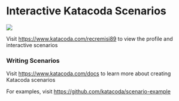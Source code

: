 # Interactive Katacoda Scenarios

[![](http://shields.katacoda.com/katacoda/recremisi89/count.svg)](https://www.katacoda.com/recremisi89 "Get your profile on Katacoda.com")

Visit https://www.katacoda.com/recremisi89 to view the profile and interactive scenarios

### Writing Scenarios
Visit https://www.katacoda.com/docs to learn more about creating Katacoda scenarios

For examples, visit https://github.com/katacoda/scenario-example
